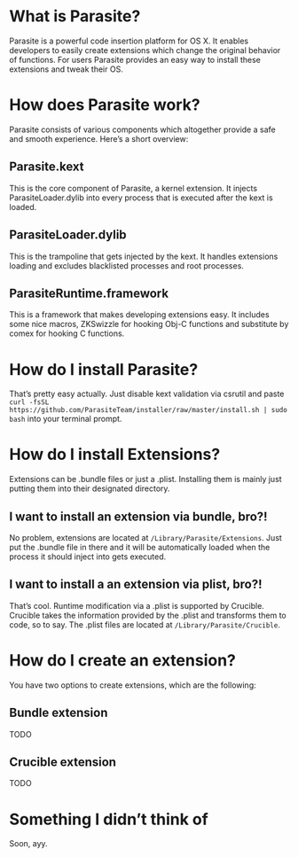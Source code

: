 # What is Parasite?
Parasite is a powerful code insertion platform for OS X. It enables developers to easily create extensions which change the original behavior of functions. For users Parasite provides an easy way to install these extensions and tweak their OS.

# How does Parasite work?
Parasite consists of various components which altogether provide a safe and smooth experience. Here’s a short overview:

## Parasite.kext
This is the core component of Parasite, a kernel extension. It injects ParasiteLoader.dylib into every process that is executed after the kext is loaded.

## ParasiteLoader.dylib
This is the trampoline that gets injected by the kext. It handles extensions loading and excludes blacklisted processes and root processes.

## ParasiteRuntime.framework
This is a framework that makes developing extensions easy. It includes some nice macros, ZKSwizzle for hooking Obj-C functions and substitute by comex for hooking C functions.

# How do I install Parasite?
That’s pretty easy actually. Just disable kext validation via csrutil and paste ```curl -fsSL https://github.com/ParasiteTeam/installer/raw/master/install.sh | sudo bash``` into your terminal prompt.

# How do I install Extensions?
Extensions can be .bundle files or just a .plist. Installing them is mainly just putting them into their designated directory.

## I want to install an extension via bundle, bro?!
No problem, extensions are located at ```/Library/Parasite/Extensions```. Just put the .bundle file in there and it will be automatically loaded when the process it should inject into gets executed.

## I want to install a an extension via plist, bro?!
That’s cool. Runtime modification via a .plist is supported by Crucible. Crucible takes the information provided by the .plist and transforms them to code, so to say. The .plist files are located at ```/Library/Parasite/Crucible```.

# How do I create an extension?
You have two options to create extensions, which are the following:
## Bundle extension
TODO

## Crucible extension
TODO

# Something I didn’t think of
Soon, ayy.